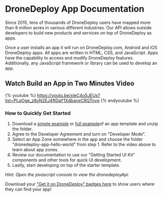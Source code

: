 # DroneDeploy App Documentation

Since 2015, tens of thousands of DroneDeploy users have mapped more than 8 million acres in various different industries. Our API allows outside developers to build new products and services on top of DroneDeploy as apps.

Once a user installs an app it will run on DroneDeploy.com, Android and iOS DroneDeploy apps. All apps are written in HTML, CSS, and JavaScript. Apps have the capability to access and modify DroneDeploy features. Additionally, any JavaScript framework or library can be used to develop an app.

## Watch Build an App in Two Minutes Video

{% youtube %} https://youtu.be/xieC4o5JEUs?list=PLqOge_z8yN2EJ4ftDaY1XdbaneCRQTnvq {% endyoutube %}

### How to Quickly Get Started
1. Download a [simple example](https://s3.amazonaws.com/drone-deploy-plugins/templates/dronedeploy-app-hello-world.zip) or [full example](https://s3.amazonaws.com/drone-deploy-plugins/templates/dronedeploy-expand-example.zip)of an app template and unzip the folder.
2. Agree to the Developer Agreement and turn on "Developer Mode".
3. Select an App Zone somewhere in the app and choose the folder "dronedeploy-app-hello-world" from step 1. Refer to the video above to learn about app zones.
4. Review our documentation to use our "Getting Started UI Kit" components and other tools for quick UI development.
5. Lastly, start developing on top of the starter template. 

_Hint: Open the javascript console to view the dronedeployApi._

Download your ["Get it on DroneDeploy" badges here](https://www.dropbox.com/sh/a3baugjz3e2r0pj/AAAGaGrclU3aBFye3pBH2sgDa?dl=0) to show users where they can find your app!

